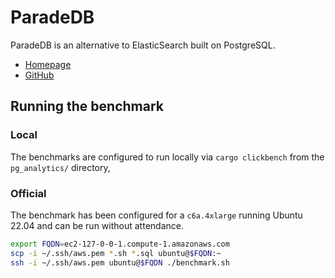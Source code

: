 # ParadeDB

ParadeDB is an alternative to ElasticSearch built on PostgreSQL.

- [Homepage](https://paradedb.com)
- [GitHub](https://github.com/paradedb/paradedb)

## Running the benchmark

### Local

The benchmarks are configured to run locally via `cargo clickbench` from the `pg_analytics/` directory,

### Official

The benchmark has been configured for a `c6a.4xlarge` running Ubuntu 22.04 and can be run without attendance.

```bash
export FQDN=ec2-127-0-0-1.compute-1.amazonaws.com
scp -i ~/.ssh/aws.pem *.sh *.sql ubuntu@$FQDN:~
ssh -i ~/.ssh/aws.pem ubuntu@$FQDN ./benchmark.sh
```
